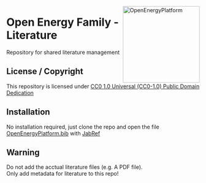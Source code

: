﻿<a href="http://oep.iks.cs.ovgu.de/"><img align="right" width="200" height="200" src="https://avatars2.githubusercontent.com/u/37101913?s=400&u=9b593cfdb6048a05ea6e72d333169a65e7c922be&v=4" alt="OpenEnergyPlatform"></a>

# Open Energy Family - Literature

Repository for shared literature management

## License / Copyright

This repository is licensed under [CC0 1.0 Universal (CC0-1.0) Public Domain Dedication](https://creativecommons.org/publicdomain/zero/1.0/)

## Installation

No installation required, just clone the repo and open the file [OpenEnergyPlatform.bib](https://github.com/OpenEnergyPlatform/literature/blob/master/OpenEnergyPlatform.bib) with [JabRef](http://www.jabref.org/)

## Warning

Do not add the acctual literature files (e.g. A PDF file).<br>
Only add metadata for literature to this repo!
